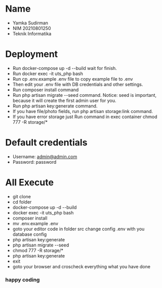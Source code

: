 # Name
- Yamka Sudirman
- NIM 20210801250
- Teknik Informatika

# Deployment 
- Run docker-compose up -d --build wait for finish.
- Run docker exec -it uts_php bash
- Run cp .env.example .env file to copy example file to .env
- Then edit your .env file with DB credentials and other settings.
- Run composer install command
- Run php artisan migrate --seed command.
Notice: seed is important, because it will create the first admin user for you.
- Run php artisan key:generate command.
- If you have file/photo fields, run php artisan storage:link command.
- If you have error storage just Run command in exec container chmod 777 -R storage/*

# Default credentials
- Username: admin@admin.com
- Password: password

# All Execute
- git clone 
- cd folder
- docker-compose up -d --build
- docker exec -it uts_php bash
- composer install
- mv .env.example .env
- goto your editor code in folder src change config .env with you database config
- php artisan key:generate
- php artisan migrate --seed
- chmod 777 -R storage/*
- php artisan key:generate
- exit
- goto your browser and croscheck everything what you have done

### happy coding